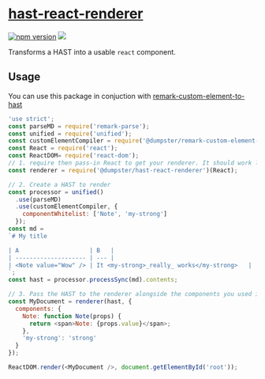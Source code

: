 # [hast-react-renderer](https://github.com/fazouane-marouane/remark-jsx/tree/master/packages/hast-react-renderer)

[![npm version](https://badge.fury.io/js/%40dumpster%2Fhast-react-renderer.svg)](https://badge.fury.io/js/%40dumpster%2Fhast-react-renderer)
[![][license-badge]][license]

Transforms a HAST into a usable `react` component.

## Usage

You can use this package in conjuction with [remark-custom-element-to-hast](https://www.npmjs.com/package/@dumpster/remark-custom-element-to-hast)

```js
'use strict';
const parseMD = require('remark-parse');
const unified = require('unified');
const customElementCompiler = require('@dumpster/remark-custom-element-to-hast');
const React = require('react');
const ReactDOM= require('react-dom');
// 1. require then pass-in React to get your renderer. It should work likewise with Preact.
const renderer = require('@dumpster/hast-react-renderer')(React);

// 2. Create a HAST to render
const processor = unified()
  .use(parseMD)
  .use(customElementCompiler, {
    componentWhitelist: ['Note', 'my-strong']
  });
const md =
`# My title

| A                    | B   |
| -------------------- | --- |
| <Note value="Wow" /> | It <my-strong>_really_ works</my-strong>   |
`;
const hast = processor.processSync(md).contents;

// 3. Pass the HAST to the renderer alongside the components you used in your original markdown
const MyDocument = renderer(hast, {
  components: {
    Note: function Note(props) {
      return <span>Note: {props.value}</span>;
    },
    'my-strong': 'strong'
  }
});

ReactDOM.render(<MyDocument />, document.getElementById('root'));
```

[license-badge]: https://img.shields.io/github/license/mashape/apistatus.svg

[license]: /LICENSE
